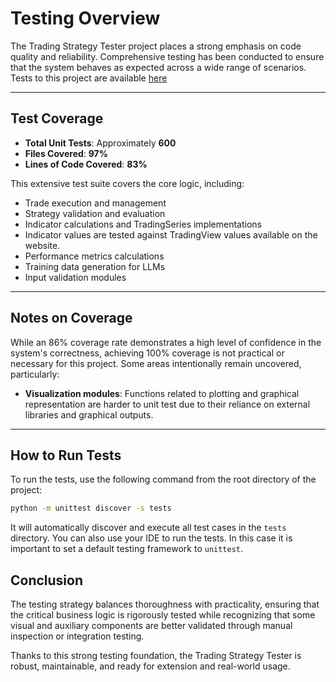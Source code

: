 
# Testing Overview

The Trading Strategy Tester project places a strong emphasis on code quality and reliability. Comprehensive testing has been conducted to ensure that the system behaves as expected across a wide range of scenarios. Tests to this project are available [here](https://github.com/DrDanicka/trading_strategy_tester/tree/main/tests)

---

## Test Coverage

- **Total Unit Tests**: Approximately **600**
- **Files Covered**: **97%**
- **Lines of Code Covered**: **83%**

This extensive test suite covers the core logic, including:

- Trade execution and management
- Strategy validation and evaluation
- Indicator calculations and TradingSeries implementations
- Indicator values are tested against TradingView values available on the website.
- Performance metrics calculations
- Training data generation for LLMs
- Input validation modules

---

## Notes on Coverage

While an 86% coverage rate demonstrates a high level of confidence in the system's correctness, achieving 100% coverage is not practical or necessary for this project. Some areas intentionally remain uncovered, particularly:

- **Visualization modules**: Functions related to plotting and graphical representation are harder to unit test due to their reliance on external libraries and graphical outputs.

---

## How to Run Tests

To run the tests, use the following command from the root directory of the project:

```bash
python -m unittest discover -s tests
  ```

It will automatically discover and execute all test cases in the `tests` directory. You can also use your IDE to run the tests. In this case it is important to set a default testing framework to `unittest`.

## Conclusion

The testing strategy balances thoroughness with practicality, ensuring that the critical business logic is rigorously tested while recognizing that some visual and auxiliary components are better validated through manual inspection or integration testing.

Thanks to this strong testing foundation, the Trading Strategy Tester is robust, maintainable, and ready for extension and real-world usage.
